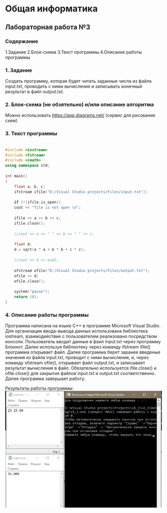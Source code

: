 # Общая информатика

## Лабораторная работа №3

### Содержание

1.Задание
2.Блок-схема
3.Текст программы
4.Описание работы программы

### 1. Задание

Создать программу, которая будет читать заданные числа из файла input.txt, проводить с ними вычисления и записывать конечный результат в файл output.txt. 

### 2. Блок-схема (не обзятельно) и/или описание алгоритма

Можно использовать <https://app.diagrams.net/> (сервис для рисования схем)

### 3. Текст программы

```c++

#include <iostream>
#include <fstream>
#include <cmath>
using namespace std;

int main() 
{
	float a, b, c;
	ifstream ifile("D:/Visual Studio projects/Files/input.txt");

	if (!(ifile.is_open))
	cout << "file is not open \n";

	ifile >> a >> b >> c;
	ifile.close();
	
	//cout << a << " " << b << " " << c;
	
	float d;
	d = sqrt(a * a + b * b + c * c);
	
	//cout << d << endl;
	
	ofstream ofile("D:/Visual Studio projects/Files/output.txt");
	ofile << d;
	ofile.close();

	system("pause");
	return (0);
}

```

### 4. Описание работы программы

Программа написана на языке C++ в программе Microsoft Visual Studio. Для организации ввода-вывода данных использована библиотека iostream, взаимодействие с пользователем реализовано посредством консоли. Пользователь вводит данные в фаил input.txt через программу Блокнот. Далее используя библиотеку <fstream> через команду ifstream ifile() программа открывает файл. Далее программа берет заранее введеные значения из файла input.txt, проводит с ними вычисления, и, через команду ofstream ofile(), открывает файл output.txt, и записывает результат вычисления в файл. Обязательно используется ifile.close() и ofile.close() для закрытия файлов input.txt и output.txt соответственно. Далее программа завершает работу.

Результаты работы программы:
![image](https://github.com/OlegRmak/Group_2105/blob/main/%D0%9E%D0%98%20%D0%9B%D0%A0/Pictures/%D0%9B%D0%913_2.png)



